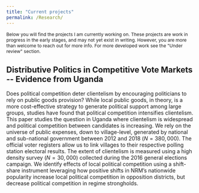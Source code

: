 ```yaml
---
title: "Current projects"
permalink: /Research/
---
```

<p style="font-size:12px"> Below you will find the projects I am currently working on. These projects are work in progress in the early stages, and may not yet exist in writing. However, you are more than welcome to reach out for more info. For more developed work see  the "Under review" section. </p>



<h2> Distributive Politics in Competitive Vote Markets -- Evidence from Uganda </h2>

Does political competition deter clientelism by encouraging politicians to rely on public goods provision? While local public goods, in theory, is a more cost-effective strategy to generate political support among large groups, studies have found that political competition intensifies clientelism. This paper studies the question in Uganda where clientelism is widespread and political competition between candidates is increasing. We rely on the universe of public expenses, down to village-level, generated by national and sub-national government between 2012 and 2018 ($N=380,000$). The official voter registers allow us to link villages to their respective polling station electoral results. The extent of clientelism is measured using a high density survey ($N=30,000$) collected during the 2016 general elections campaign. We identify effects of local political competition using a shift-share instrument leveraging how positive shifts in NRM’s nationwide popularity increase local political competition in opposition districts, but decrease political competition in regime strongholds.
